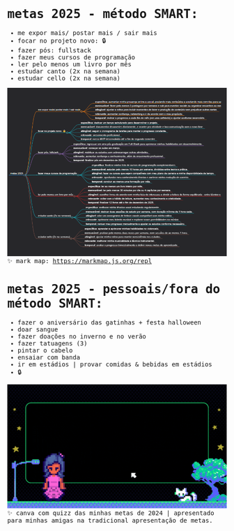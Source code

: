 <samp>

# metas 2025 - método SMART:
- me expor mais/ postar mais / sair mais
- focar no projeto novo: 🔒
- fazer pós: fullstack
- fazer meus cursos de programação
- ler pelo menos um livro por mês
- estudar canto (2x na semana)
- estudar cello (2x na semana)

![metas-smart](https://github.com/natashalisboa/metas-2025/blob/main/metas_smart_2025.png)
<br>✨ mark map: https://markmap.js.org/repl

# metas 2025 - pessoais/fora do método SMART:
- fazer o aniversário das gatinhas + festa halloween
- doar sangue
- fazer doações no inverno e no verão
- fazer tatuagens (3)
- pintar o cabelo
- ensaiar com banda
- ir em estádios | provar comidas & bebidas em estádios
- 🔒

![metas-2024](https://github.com/natashalisboa/metas-2025/blob/main/metas_2025.gif)
<br>✨ canva com quizz das minhas metas de 2024 | apresentado para minhas amigas na tradicional apresentação de metas.
</samp>
